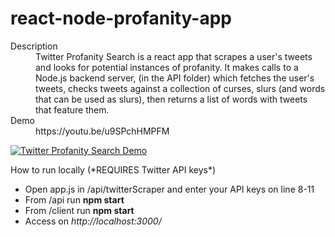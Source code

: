 # react-node-profanity-app

<dl>
  <dt>Description</dt>
  <dd>Twitter Profanity Search is a react app that scrapes a user's tweets and looks for potential instances of profanity. It makes calls to a Node.js backend server, (in the API folder) which fetches the user's tweets, checks tweets against a collection of curses, slurs (and words that can be used as slurs), then returns a list of words with tweets that feature them.</dd>
  <dt>Demo</dt>
  <dd>https://youtu.be/u9SPchHMPFM<dd>
</dl>

[![Twitter Profanity Search Demo](https://i.imgur.com/FH5gEGT.png)](https://www.youtube.com/watch?v=u9SPchHMPFM)

<dl>
  <dt>How to run locally (*REQUIRES Twitter API keys*)</dt>
</dl>

* Open app.js in /api/twitterScraper and enter your API keys on line 8-11
* From /api run **npm start**
* From /client run **npm start**
* Access on *http://localhost:3000/*
